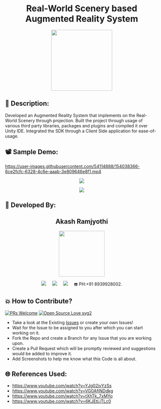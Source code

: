 <h1 align="center">Real-World Scenery based Augmented Reality System</h1>

<p align="center">
<img src="https://user-images.githubusercontent.com/54114888/154040267-31fb1027-6c20-4540-9f34-a42e6c3d6b28.png" width="200" height="">
</p>

## 📜 Description:
Developed an Augmented Reality System that implements on the Real-World Scenery through projection. Built the project through usage of various third party libraries, packages and plugins and compiled it over Unity IDE. Integrated the SDK through a Client Side application for ease-of-usage.

## 📽 Sample Demo:
https://user-images.githubusercontent.com/54114888/154038366-6ce2fcfc-6328-4c6e-aaab-3e809646e8f1.mp4

<p align="center">
<img src="https://user-images.githubusercontent.com/54114888/154041924-2e8a99f7-8665-4586-841a-08d0eebace6d.jpg" width="" height="">
</p>

<p align="center">
<img src="https://user-images.githubusercontent.com/54114888/154042205-7b62f946-5381-487a-b3da-c2f257d03ec0.png" width="" height="">
</p>
   
## 👦 Developed By:
<h2 align="center">Akash Ramjyothi</h2>
<p align="center">
  <a href="https://github.com/Akash-Ramjyothi"><img src="https://avatars.githubusercontent.com/u/54114888?v=4" width=150px height=150px /></a> 
    
<p align="center">
  <a target="_blank"href="https://www.linkedin.com/in/akash-ramjyothi/"><img src="https://img.shields.io/badge/linkedin-%230077B5.svg?&style=for-the-badge&logo=linkedin&logoColor=white" /></a>&nbsp;&nbsp;&nbsp;&nbsp;
  <a href="mailto:akash.ramjyothi@gmail.com?subject=Hello%20Akash,%20From%20Github"><img src="https://img.shields.io/badge/gmail-%23D14836.svg?&style=for-the-badge&logo=gmail&logoColor=white" /></a>&nbsp;&nbsp;&nbsp;&nbsp;
  <a href="https://www.instagram.com/akash.ramjyothi/"><img src="https://img.shields.io/badge/instagram-%23D14836.svg?&style=for-the-badge&logo=instagram&logoColor=pink" /></a>&nbsp;&nbsp;&nbsp;&nbsp;
  ☎️ PH:+91 8939928002.    
   
## 💥 How to Contribute?

[![PRs Welcome](https://img.shields.io/badge/PRs-welcome-brightgreen.svg?style=flat-square)](http://makeapullrequest.com)
[![Open Source Love svg2](https://badges.frapsoft.com/os/v2/open-source.svg?v=103)](https://github.com/ellerbrock/open-source-badges/) 

- Take a look at the Existing [Issues](https://github.com/Akash-Ramjyothi/Real-World-Scenery-based-Augmented-Reality-System/issues) or create your own Issues!
- Wait for the Issue to be assigned to you after which you can start working on it.
- Fork the Repo and create a Branch for any Issue that you are working upon.
- Create a Pull Request which will be promptly reviewed and suggestions would be added to improve it.
- Add Screenshots to help me know what this Code is all about.

## 🌐 References Used:
- https://www.youtube.com/watch?v=YJg02ivYzSs
- https://www.youtube.com/watch?v=VG0AfjNDdkg
- https://www.youtube.com/watch?v=tXhTk_7xMYo
- https://www.youtube.com/watch?v=6KJEtLjTLc0
